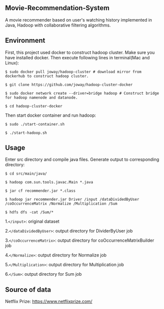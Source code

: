 ## Movie-Recommendation-System

A movie recommender based on user's watching history implemented in Java, Hadoop with collaborative filtering algorithms.

## Environment

First, this project used docker to construct hadoop cluster. Make sure you have installed docker. Then execute following lines in terminal(Mac and Linux):

```
$ sudo docker pull joway/hadoop-cluster # download mirror from dockerhub to construct hadoop cluster.

$ git clone https://github.com/joway/hadoop-cluster-docker

$ sudo docker network create --driver=bridge hadoop # Construct bridge for hadoop namenode and datanode.

$ cd hadoop-cluster-docker
```
Then start docker container and run hadoop:

```
$ sudo ./start-container.sh

$ ./start-hadoop.sh
```


## Usage
Enter src directory and compile java files. Generate output to corresponding directory:

```
$ cd src/main/java/

$ hadoop com.sun.tools.javac.Main *.java

$ jar cf recommender.jar *.class

$ hadoop jar recommender.jar Driver /input /dataDividedByUser /coOccurrenceMatrix /Normalize /Multiplication /Sum

$ hdfs dfs -cat /Sum/*

```

1.`</input>`: original dataset

2.`</dataDividedByUser>`:  output directory for DividerByUser job

3.`</coOccurrenceMatrix>`:  output directory for coOccurrenceMatrixBuilder job

4.`</Normalize>`:  output directory for Normalize job

5.`</Multiplication>`:  output directory for Multiplication job

6.`</Sum>`:  output directory for Sum job

## Source of data

Netflix Prize: https://www.netflixprize.com/

